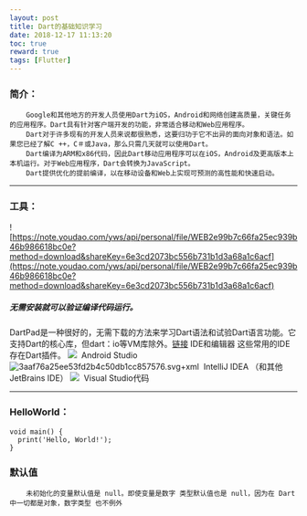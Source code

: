 ```yaml
---
layout: post
title: Dart的基础知识学习
date: 2018-12-17 11:13:20
toc: true
reward: true
tags: [Flutter]
---
```

### 简介：
        Google和其他地方的开发人员使用Dart为iOS，Android和网络创建高质量，关键任务的应用程序。Dart具有针对客户端开发的功能，非常适合移动和Web应用程序。
        Dart对于许多现有的开发人员来说都很熟悉，这要归功于它不出异的面向对象和语法。如果您已经了解C ++，C＃或Java，那么只需几天就可以使用Dart。
        Dart编译为ARM和x86代码，因此Dart移动应用程序可以在iOS，Android及更高版本上本机运行。对于Web应用程序，Dart会转换为JavaScript。
        Dart提供优化的提前编译，以在移动设备和Web上实现可预测的高性能和快速启动。

* * *
 <!--more-->
### 工具：
![https://note.youdao.com/yws/api/personal/file/WEB2e99b7c66fa25ec939b46b986618bc0e?method=download&shareKey=6e3cd2073bc556b731b1d3a68a1c6acf](https://note.youdao.com/yws/api/personal/file/WEB2e99b7c66fa25ec939b46b986618bc0e?method=download&shareKey=6e3cd2073bc556b731b1d3a68a1c6acf)
##### 无需安装就可以验证编译代码运行。 
DartPad是一种很好的，无需下载的方法来学习Dart语法和试验Dart语言功能。它支持Dart的核心库，但dart：io等VM库除外。[链接](https://dartpad.dartlang.org/)
IDE和编辑器
这些常用的IDE存在Dart插件。
![](https://ss1.baidu.com/6ONXsjip0QIZ8tyhnq/it/u=1105042996,1878674339&fm=58&bpow=496&bpoh=405)
 Android Studio
 ![3aaf76a25ee53fd2b4c50db1cc857576.svg+xml](https://ss0.baidu.com/6ONWsjip0QIZ8tyhnq/it/u=330314814,3181569317&fm=58&bpow=310&bpoh=270)
  IntelliJ IDEA （和其他JetBrains IDE）
  ![](http://cms-bucket.nosdn.127.net/catchpic/9/9a/9aa087361923a8896e8c0f5f6dd22b05.jpg?imageView&thumbnail=550x0)
   Visual Studio代码
* * *
### HelloWorld：
```
void main() {
  print('Hello, World!');
}
```
### 默认值
        未初始化的变量默认值是 null。即使变量是数字 类型默认值也是 null，因为在 Dart 中一切都是对象，数字类型 也不例外



